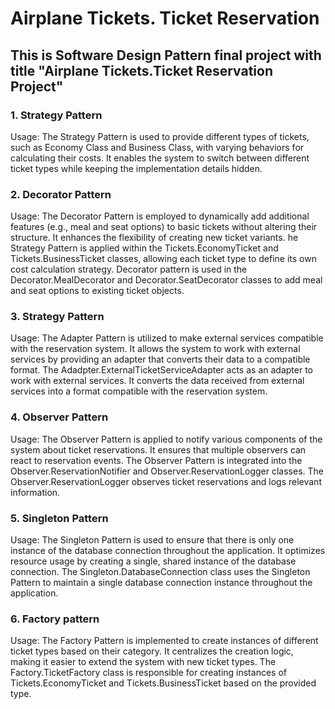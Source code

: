 # Airplane Tickets. Ticket Reservation
## This is Software Design Pattern final project with title "Airplane Tickets.Ticket Reservation Project"

### 1. Strategy Pattern
Usage: The Strategy Pattern is used to provide different types of tickets, such as Economy Class and Business Class, with varying behaviors for calculating their costs. It enables the system to switch between different ticket types while keeping the implementation details hidden.

### 2. Decorator Pattern
Usage: The Decorator Pattern is employed to dynamically add additional features (e.g., meal and seat options) to basic tickets without altering their structure. It enhances the flexibility of creating new ticket variants.
he Strategy Pattern is applied within the Tickets.EconomyTicket and Tickets.BusinessTicket classes, allowing each ticket type to define its own cost calculation strategy.
Decorator pattern is used in the Decorator.MealDecorator and Decorator.SeatDecorator classes to add meal and seat options to existing ticket objects.

### 3. Strategy Pattern
Usage: The Adapter Pattern is utilized to make external services compatible with the reservation system. It allows the system to work with external services by providing an adapter that converts their data to a compatible format.
The Adadpter.ExternalTicketServiceAdapter acts as an adapter to work with external services. It converts the data received from external services into a format compatible with the reservation system.

### 4. Observer Pattern
Usage: The Observer Pattern is applied to notify various components of the system about ticket reservations. It ensures that multiple observers can react to reservation events.
The Observer Pattern is integrated into the Observer.ReservationNotifier and Observer.ReservationLogger classes. The Observer.ReservationLogger observes ticket reservations and logs relevant information.

### 5. Singleton Pattern
Usage: The Singleton Pattern is used to ensure that there is only one instance of the database connection throughout the application. It optimizes resource usage by creating a single, shared instance of the database connection.
The Singleton.DatabaseConnection class uses the Singleton Pattern to maintain a single database connection instance throughout the application.

### 6. Factory pattern
Usage: The Factory Pattern is implemented to create instances of different ticket types based on their category. It centralizes the creation logic, making it easier to extend the system with new ticket types.
The Factory.TicketFactory class is responsible for creating instances of Tickets.EconomyTicket and Tickets.BusinessTicket based on the provided type.
